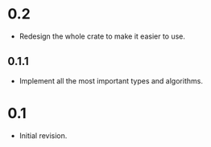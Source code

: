 # 0.2

  - Redesign the whole crate to make it easier to use.

## 0.1.1

  - Implement all the most important types and algorithms.

# 0.1

  - Initial revision.
